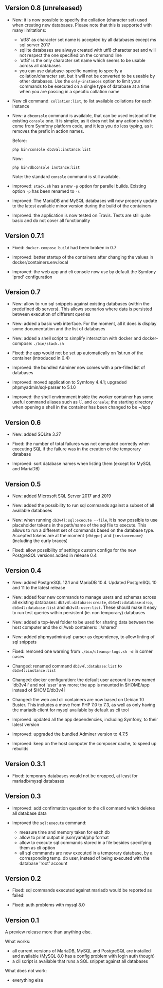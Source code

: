 Version 0.8 (unreleased)
------------------------

- New: it is now possible to specify the collation (character set) used when creating new databases.
  Please note that this is supported with many limitations:
  - 'utf8' as character set name is accepted by all databases except ms sql server 2017
  - sqllite databases are always created with utf8 character set and will not respect the one specified on the command line
  - 'utf8' is the only character set name which seems to be usable across all databases
  - you can use database-specific naming to specify a collation/character set, but it will not be converted to be
    useable by other databases. Use the `only-instances` option to limit your commands to be executed on a single type
    of database at a time when you are passing in a specific collation name

- New cli command: `collation:list`, to list available collations for each instance

- New: a `dbconsole` command is available, that can be used instead of the existing `console` one.
  It is simpler, as it does not list any actions which come from Symfony platform code, and it lets you do less typing,
  as it removes the prefix in action names.

  Before:

      php bin/console db3val:instance:list

  Now:

      php bin/dbconsole instance:list

  Note: the standard `console` command is still available.

- Improved: `stack.sh` has a new `-p` option for parallel builds. Existing option `-p` has been renamed to `-s`

- Improved: The MariaDB and MySQL databases will now properly update to the latest available minor version during the
  build of the containers

- Improved: the application is now tested on Travis. Tests are still quite basic and do not cover all functionality


Version 0.7.1
-------------

- Fixed: `docker-compose build` had been broken in 0.7

- Improved: better startup of the containers after changing the values in docker/containers.env.local

- Improved: the web app and cli console now use by default the Symfony 'prod' configuration


Version 0.7
-----------

- New: allow to run sql snippets against existing databases (within the predefined db servers).
  This allows scenarios where data is persisted between execution of different queries

- New: added a basic web interface. For the moment, all it does is display some documentation and the list of databases

- New: added a shell script to simplify interaction with docker and docker-compose: `./bin/stack.sh`

- Fixed: the app would not be set up automatically on 1st run of the container (introduced in 0.4)

- Improved: the bundled Adminer now comes with a pre-filled list of databases

- Improved: moved application to Symfony 4.4.1; upgraded phpmyadmin/sql-parser to 5.1.0

- Improved: the shell environment inside the worker container has some useful command aliases such as `ll` and `console`;
  the starting directory when opening a shell in the container has been changed to be ~/app


Version 0.6
-----------

- New: added SQLite 3.27

- Fixed: the number of total failures was not computed correctly when executing SQL if the failure was in the creation
  of the temporary database

- Improved: sort database names when listing them (except for MySQL and MariaDB)


Version 0.5
-----------

- New: added Microsoft SQL Server 2017 and 2019

- New: added the possibility to run sql commands against a subset of all available databases

- New: when running `db3v4l:sql:execute --file`, it is now possible to use placeholder tokens in the path/name of the
  sql file to execute. This allows to run a different set of commands based on the database type.
  Accepted tokens are at the moment `{dbtype}` and `{instancename}` (including the curly braces)

- Fixed: allow possibility of settings custom configs for the new  PostgreSQL versions added in release 0.4


Version 0.4
-----------

- New: added PostgreSQL 12.1 and MariaDB 10.4. Updated PostgreSQL 10 and 11 to the latest release

- New: added four new commands to manage users and schemas across all existing databases: `db3v4l:database:create`,
  `db3v4l:database:drop`, `db3v4l:database:list` and `db3v4l:user:list`.
  These should make it easy to run test queries within persistent (ie. non temporary) databases

- New: added a top-level folder to be used for sharing data between the host computer and the cli/web containers: './shared'

- New: added phpmyadmin/sql-parser as dependency, to allow linting of sql snippets

- Fixed: removed one warning from `./bin/cleanup-logs.sh -d` in corner cases

- Changed: renamed command `db3v4l:database:list` to `db3v4l:instance:list`

- Changed: docker configuration: the default user account is now named 'db3v4l' and not 'user' any more; the app is
  mounted in $HOME/app instead of $HOME/db3v4l

- Changed: the web and cli containers are now based on Debian 10 Buster. This includes a move from PHP 7.0 to 7.3, as
  well as only having the mariadb client for mysql available by default as cli tool

- Improved: updated all the app dependencies, including Symfony, to their latest version

- Improved: upgraded the bundled Adminer version to 4.7.5

- Improved: keep on the host computer the composer cache, to speed up rebuilds


Version 0.3.1
-------------

- Fixed: temporary databases would not be dropped, at least for mariadb/mysql databases


Version 0.3
-----------

- Improved: add confirmation question to the cli command which deletes all database data

- Improved the `sql:execute` command:
    - measure time and memory taken for each db
    - allow to print output in json/yaml/php format
    - allow to execute sql commands stored in a file besides specifying them as cli option
    - all sql commands are now executed in a temporary database, by a corresponding temp. db user, instead of being
      executed with the database 'root' account


Version 0.2
-----------

- Fixed: sql commands executed against mariadb would be reported as failed

- Fixed: auth problems with mysql 8.0


Version 0.1
-----------

A preview release more than anything else.

What works:

- all current versions of MariaDB, MySQL and PostgreSQL are installed and available (MySQL 8.0 has a config problem with login auth though)
- a cli script is available that runs a SQL snippet against all databases

What does not work:

- everything else
